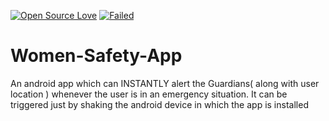 [![Open Source Love](https://badges.frapsoft.com/os/v1/open-source.png?v=103)]()
[![Failed](https://ci.appveyor.com/api/projects/status/github/gruntjs/grunt?branch=master&svg=true)]()
# Women-Safety-App
An android app which can INSTANTLY alert the Guardians( along with user location ) whenever the user is in an emergency situation. It can be triggered just by shaking the android device in which the app is installed
